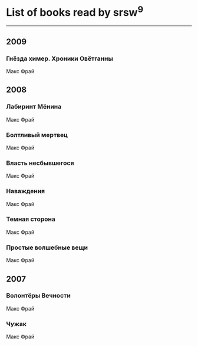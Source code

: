 # List of books read by srsw<sup>9</sup>
---

## 2009

### Гнёзда химер. Хроники Овётганны
Макс Фрай



## 2008

### Лабиринт Мёнина
Макс Фрай


### Болтливый мертвец
Макс Фрай


### Власть несбывшегося
Макс Фрай


### Наваждения
Макс Фрай


### Темная сторона
Макс Фрай


### Простые волшебные вещи
Макс Фрай



## 2007

### Волонтёры Вечности
Макс Фрай


### Чужак
Макс Фрай



